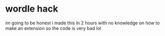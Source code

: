 # wordle hack

im going to be honest i made this in 2 hours with no knowledge on how to make an extension so the code is very bad lol